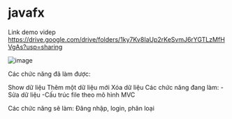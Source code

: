 # javafx
Link demo videp
https://drive.google.com/drive/folders/1ky7Kv8IaUp2rKeSvmJ6rYGTLzMfHVgAs?usp=sharing

![image](https://user-images.githubusercontent.com/89339416/173573279-51be25bc-374a-4cc8-a3e6-27b191ac4fe0.png)

Các chức năng đã làm được:

Show dữ liệu
Thêm một dữ liệu mới
Xóa dữ liệu
Các chức năng đang làm: -Sửa dữ liệu -Cấu trúc file theo mô hình MVC

Các chức năng sẽ làm: 
Đăng nhập, login, phân loại
